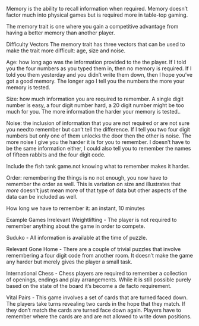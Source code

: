 ﻿Memory is the ability to recall information when required. Memory doesn’t factor much into physical games but is required more in table-top gaming.

The memory trait is one where you gain a competitive advantage from having a better memory than another player.

Difficulty Vectors
The memory trait has three vectors that can be used to make the trait more difficult: age, size and noise.

Age: how long ago was the information provided to the the player. If I told you the four numbers as you typed them in, then no memory is required. If I told you them yesterday and you didn’t write them down, then I hope you’ve got a good memory. The longer ago I tell you the numbers the more your memory is tested.

Size: how much information you are required to remember. A single digit number is easy, a four digit number hard, a 20 digit number might be too much for you. The more information the harder your memory is tested..

Noise: the inclusion of information that you are not required or are not sure you needto remember but can’t tell the difference. If I tell you two four digit numbers but only one of them unlocks the door then the other is noise. The more noise I give you the harder it is for you to remember. I doesn’t have to be the same information either, I could also tell you to remember the names of fifteen rabbits and the four digit code. 

Include the fish tank game.not knowing what to remember makes it harder.

Order: remembering the things is no not enough, you now have to remember the order as well. This is variation on size and illustrates that *more* doesn't just mean more of that type of data but other aspects of the data can be included as well.

How long we have to remember it: an instant, 10 minutes 


Example Games
Irrelevant
Weightlifting - The player is not required to remember anything about the game in order to compete.

Suduko - All information is available at the time of puzzle.

Relevant
Gone Home - There are a couple of trivial puzzles that involve remembering a four digit code from another room. It doesn’t make the game any harder but merely gives the player a small task.

International Chess - Chess players are required to remember a collection of openings, endings and play arrangements. While it is still possible purely based on the state of the board it’s become a de facto requirement.

Vital
Pairs - This game involves a set of cards that are turned faced down. The players take turns revealing two cards in the hope that they match. If they don’t match the cards are turned face down again. Players have to remember where the cards are and are not allowed to write down positions.
